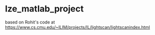 lze_matlab_project
==================

based on Rohit's code at https://www.cs.cmu.edu/~ILIM/projects/IL/lightscan/lightscanindex.html
